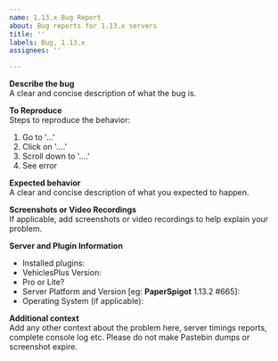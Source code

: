 ```yaml
---
name: 1.13.x Bug Report
about: Bug reports for 1.13.x servers
title: ''
labels: Bug, 1.13.x
assignees: ''

---
```


**Describe the bug**  
A clear and concise description of what the bug is.

**To Reproduce**  
Steps to reproduce the behavior:
1. Go to '...'
2. Click on '....'
3. Scroll down to '....'
4. See error

**Expected behavior**  
A clear and concise description of what you expected to happen.

**Screenshots or Video Recordings**  
If applicable, add screenshots or video recordings to help explain your problem.

**Server and Plugin Information**  
 - Installed plugins:
 - VehiclesPlus Version:
 - Pro or Lite?
 - Server Platform and Version [eg: **PaperSpigot** 1.13.2 #665]:
 - Operating System (if applicable):

**Additional context**  
Add any other context about the problem here, server timings reports, complete console log etc. Please do not make Pastebin dumps or screenshot expire.